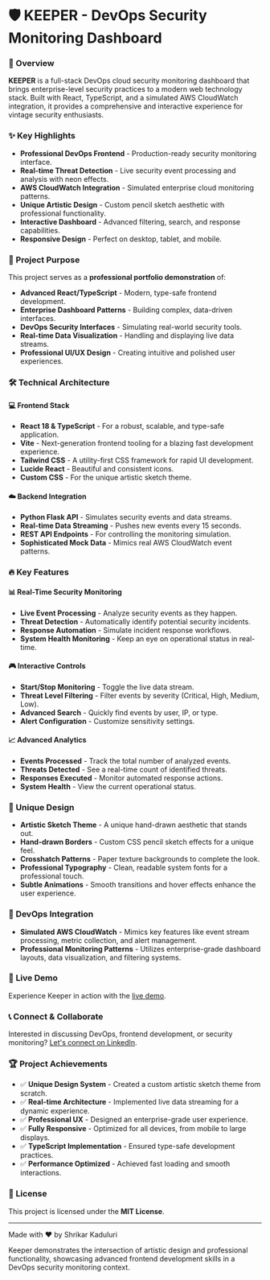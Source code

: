 # 🛡️ KEEPER - DevOps Security Monitoring Dashboard

### 🚀 Overview

**KEEPER** is a full-stack DevOps cloud security monitoring dashboard that brings enterprise-level security practices to a modern web technology stack. Built with React, TypeScript, and a simulated AWS CloudWatch integration, it provides a comprehensive and interactive experience for vintage security enthusiasts.

### ✨ Key Highlights

* **Professional DevOps Frontend** - Production-ready security monitoring interface.
* **Real-time Threat Detection** - Live security event processing and analysis with neon effects.
* **AWS CloudWatch Integration** - Simulated enterprise cloud monitoring patterns.
* **Unique Artistic Design** - Custom pencil sketch aesthetic with professional functionality.
* **Interactive Dashboard** - Advanced filtering, search, and response capabilities.
* **Responsive Design** - Perfect on desktop, tablet, and mobile.

### 🎯 Project Purpose

This project serves as a **professional portfolio demonstration** of:

* **Advanced React/TypeScript** - Modern, type-safe frontend development.
* **Enterprise Dashboard Patterns** - Building complex, data-driven interfaces.
* **DevOps Security Interfaces** - Simulating real-world security tools.
* **Real-time Data Visualization** - Handling and displaying live data streams.
* **Professional UI/UX Design** - Creating intuitive and polished user experiences.

### 🛠️ Technical Architecture

#### 💻 Frontend Stack

* **React 18 & TypeScript** - For a robust, scalable, and type-safe application.
* **Vite** - Next-generation frontend tooling for a blazing fast development experience.
* **Tailwind CSS** - A utility-first CSS framework for rapid UI development.
* **Lucide React** - Beautiful and consistent icons.
* **Custom CSS** - For the unique artistic sketch theme.

#### ☁️ Backend Integration

* **Python Flask API** - Simulates security events and data streams.
* **Real-time Data Streaming** - Pushes new events every 15 seconds.
* **REST API Endpoints** - For controlling the monitoring simulation.
* **Sophisticated Mock Data** - Mimics real AWS CloudWatch event patterns.

### 🔥 Key Features

#### 📊 Real-Time Security Monitoring

* **Live Event Processing** - Analyze security events as they happen.
* **Threat Detection** - Automatically identify potential security incidents.
* **Response Automation** - Simulate incident response workflows.
* **System Health Monitoring** - Keep an eye on operational status in real-time.

#### 🎮 Interactive Controls

* **Start/Stop Monitoring** - Toggle the live data stream.
* **Threat Level Filtering** - Filter events by severity (Critical, High, Medium, Low).
* **Advanced Search** - Quickly find events by user, IP, or type.
* **Alert Configuration** - Customize sensitivity settings.

#### 📈 Advanced Analytics

* **Events Processed** - Track the total number of analyzed events.
* **Threats Detected** - See a real-time count of identified threats.
* **Responses Executed** - Monitor automated response actions.
* **System Health** - View the current operational status.

### 🎨 Unique Design

* **Artistic Sketch Theme** - A unique hand-drawn aesthetic that stands out.
* **Hand-drawn Borders** - Custom CSS pencil sketch effects for a unique feel.
* **Crosshatch Patterns** - Paper texture backgrounds to complete the look.
* **Professional Typography** - Clean, readable system fonts for a professional touch.
* **Subtle Animations** - Smooth transitions and hover effects enhance the user experience.

### 💼 DevOps Integration

* **Simulated AWS CloudWatch** - Mimics key features like event stream processing, metric collection, and alert management.
* **Professional Monitoring Patterns** - Utilizes enterprise-grade dashboard layouts, data visualization, and filtering systems.

### 🚀 Live Demo

Experience Keeper in action with the [live demo](https://keeper1.replit.app).

### 📞 Connect & Collaborate

Interested in discussing DevOps, frontend development, or security monitoring? [Let's connect on LinkedIn](https://www.linkedin.com/in/shrikarkaduluri/).

### 🏆 Project Achievements

* ✅ **Unique Design System** - Created a custom artistic sketch theme from scratch.
* ✅ **Real-time Architecture** - Implemented live data streaming for a dynamic experience.
* ✅ **Professional UX** - Designed an enterprise-grade user experience.
* ✅ **Fully Responsive** - Optimized for all devices, from mobile to large displays.
* ✅ **TypeScript Implementation** - Ensured type-safe development practices.
* ✅ **Performance Optimized** - Achieved fast loading and smooth interactions.

### 📄 License

This project is licensed under the **MIT License**.

---

Made with ❤️ by Shrikar Kaduluri

Keeper demonstrates the intersection of artistic design and professional functionality, showcasing advanced frontend development skills in a DevOps security monitoring context.
